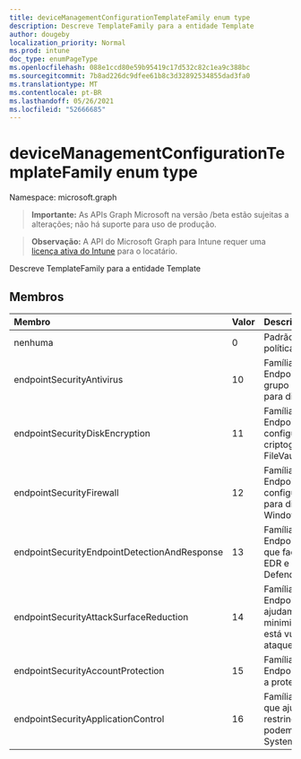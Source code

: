 ```yaml
---
title: deviceManagementConfigurationTemplateFamily enum type
description: Descreve TemplateFamily para a entidade Template
author: dougeby
localization_priority: Normal
ms.prod: intune
doc_type: enumPageType
ms.openlocfilehash: 088e1ccd80e59b95419c17d532c82c1ea9c388bc
ms.sourcegitcommit: 7b8ad226dc9dfee61b8c3d32892534855dad3fa0
ms.translationtype: MT
ms.contentlocale: pt-BR
ms.lasthandoff: 05/26/2021
ms.locfileid: "52666685"
---
```

# <a name="devicemanagementconfigurationtemplatefamily-enum-type"></a>deviceManagementConfigurationTemplateFamily enum type

Namespace: microsoft.graph

> **Importante:** As APIs Graph Microsoft na versão /beta estão sujeitas a alterações; não há suporte para uso de produção.

> **Observação:** A API do Microsoft Graph para Intune requer uma [licença ativa do Intune](https://go.microsoft.com/fwlink/?linkid=839381) para o locatário.

Descreve TemplateFamily para a entidade Template

## <a name="members"></a>Membros
|Membro|Valor|Descrição|
|:---|:---|:---|
|nenhuma|0|Padrão para a família de modelos quando a política não está vinculada a um modelo|
|endpointSecurityAntivirus|10 |Família de Modelos para EndpointSecurityAntivirus que gerencia o grupo discreto de configurações de antivírus para dispositivos gerenciados|
|endpointSecurityDiskEncryption|11|Família de Modelos para EndpointSecurityDiskEncryption que fornece configurações relevantes para um método de criptografia integrado de dispositivos, como FileVault ou BitLocker|
|endpointSecurityFirewall|12 |Família de Modelos para EndpointSecurityFirewall que ajuda a configurar um firewall integrado de dispositivos para dispositivos que executem macOS e Windows 10|
|endpointSecurityEndpointDetectionAndResponse|13|Família de modelos para EndpointSecurityEndpointDectionAndResponse que facilita o gerenciamento das configurações EDR e dispositivos de integração do Microsoft Defender para Ponto de Extremidade|
|endpointSecurityAttackSurfaceReduction|14 |Família de Modelos para EndpointSecurityAttackSurfaceReduction que ajudam a reduzir suas superfícies de ataque, minimizando os locais onde sua organização está vulnerável a ameaças cibernéticas e ataques|
|endpointSecurityAccountProtection|15|Família de modelos para EndpointSecurityAccountProtection que facilita a proteção da identidade e contas dos usuários|
|endpointSecurityApplicationControl|16 |Família de Modelos para ApplicationControl que ajuda a reduzir as ameaças de segurança restringindo os aplicativos que os usuários podem executar e o código que é executado no System Core (kernel)|




